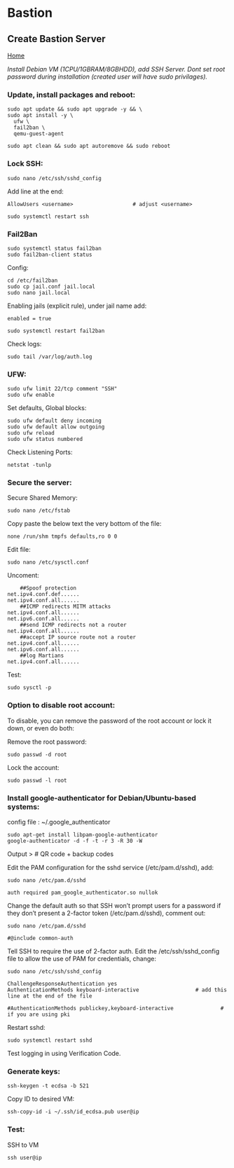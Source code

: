# Bastion
## Create Bastion Server
  
<p align="left">
  <a href="https://github.com/vdarkobar/Home_Lab">Home</a>
</p>  
  
*Install Debian VM (1CPU/1GBRAM/8GBHDD), add SSH Server. Dont set root password during installation (created user will have sudo privilages).*

### Update, install packages and reboot:
```
sudo apt update && sudo apt upgrade -y && \
sudo apt install -y \
  ufw \
  fail2ban \
  qemu-guest-agent
```
```
sudo apt clean && sudo apt autoremove && sudo reboot
```
  
### Lock SSH:
```
sudo nano /etc/ssh/sshd_config
```	    
Add line at the end:
```
AllowUsers <username>					# adjust <username>
```
```
sudo systemctl restart ssh
```

### Fail2Ban
```
sudo systemctl status fail2ban
sudo fail2ban-client status
```
Config:
```
cd /etc/fail2ban
sudo cp jail.conf jail.local
sudo nano jail.local
```
Enabling jails (explicit rule), under jail name add:
```
enabled = true
```
```
sudo systemctl restart fail2ban
```
Check logs: 
```
sudo tail /var/log/auth.log
```
  
### UFW:
```
sudo ufw limit 22/tcp comment "SSH"
sudo ufw enable
```
Set defaults, Global blocks:
```
sudo ufw default deny incoming
sudo ufw default allow outgoing
sudo ufw reload
sudo ufw status numbered
```      
Check Listening Ports:
```
netstat -tunlp
```
  
### Secure the server:
Secure Shared Memory:
```
sudo nano /etc/fstab
```
Copy paste the below text the very bottom of the file:
```
none /run/shm tmpfs defaults,ro 0 0
```
Edit file:
```
sudo nano /etc/sysctl.conf
```
Uncoment:
```
	##Spoof protection
net.ipv4.conf.def......
net.ipv4.conf.all......
	##ICMP redirects MITM attacks
net.ipv4.conf.all......
net.ipv6.conf.all......
	##send ICMP redirects not a router
net.ipv4.conf.all......
	##accept IP source route not a router
net.ipv4.conf.all......
net.ipv6.conf.all......
	##log Martians
net.ipv4.conf.all......
```
Test:
```
sudo sysctl -p
```
  
### Option to disable root account:
To disable, you can remove the password of the root account or lock it down, or even do both:  
  
Remove the root password:
```
sudo passwd -d root
```
Lock the account:
```
sudo passwd -l root
```
  
### Install google-authenticator for Debian/Ubuntu-based systems:
config file : ~/.google_authenticator
```
sudo apt-get install libpam-google-authenticator
google-authenticator -d -f -t -r 3 -R 30 -W
```
  
Output > # QR code + backup codes 
  
Edit the PAM configuration for the sshd service (/etc/pam.d/sshd), add:
```
sudo nano /etc/pam.d/sshd
```
```
auth required pam_google_authenticator.so nullok
```
Change the default auth so that SSH won’t prompt users for a password if they don’t present a 2-factor token (/etc/pam.d/sshd), comment out:
```
sudo nano /etc/pam.d/sshd
```
```
#@include common-auth
```	
Tell SSH to require the use of 2-factor auth. Edit the /etc/ssh/sshd_config file to allow the use of PAM for credentials, change:
```
sudo nano /etc/ssh/sshd_config
```
```
ChallengeResponseAuthentication yes
AuthenticationMethods keyboard-interactive					# add this line at the end of the file

#AuthenticationMethods publickey,keyboard-interactive				# if you are using pki
```
Restart sshd:
```
sudo systemctl restart sshd
```
Test logging in using Verification Code.
  
### Generate keys:
```
ssh-keygen -t ecdsa -b 521
```
Copy ID to desired VM:
```
ssh-copy-id -i ~/.ssh/id_ecdsa.pub user@ip
```
### Test: 
SSH to VM
```
ssh user@ip
```
